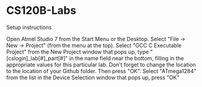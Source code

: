 # CS120B-Labs
Setup instructions

Open Atmel Studio 7 from the Start Menu or the Desktop.
Select "File -> New -> Project" (from the menu at the top).
Select "GCC C Executable Project" from the New Project window that pops up, type "[cslogin]_lab[#]_part[#]" in the name field near the bottom, filling in the appropriate values for this particular lab. Don’t forget to change the location to the location of your Github folder. Then press "OK".
Select "ATmega1284" from the list in the Device Selection window that pops up, press "OK"

